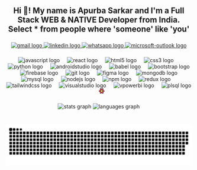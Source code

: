 <br clear="both">

<h2 align="center">Hi 👋! My name is Apurba Sarkar and I'm a Full Stack WEB & NATIVE Developer  from India.<br>Select * from people where 'someone' like 'you'</h2>

###

<div align="center">
<!--  <a href="https://www.wikipedia.org/">
 <img src="https://img.shields.io/static/v1?message=Instagram&logo=instagram&label=&color=E4405F&logoColor=white&labelColor=&style=for-the-badge" height="35" alt="instagram logo"  />
 </a> -->
 <a href="mailto:apurba.sarkar453@gmail.com">
  <img src="https://img.shields.io/static/v1?message=Gmail&logo=gmail&label=&color=D14836&logoColor=white&labelColor=&style=for-the-badge" height="35" alt="gmail logo"  />
 </a>
 
  <a href="https://www.linkedin.com/in/sarkar-apurba/">   
  <img src="https://img.shields.io/static/v1?message=LinkedIn&logo=linkedin&label=&color=0077B5&logoColor=white&labelColor=&style=for-the-badge" height="35" alt="linkedin logo"  />
   <a/>
    
<a href="https://wa.me/+919775959892">
  <img src="https://img.shields.io/static/v1?message=Whatsapp&logo=whatsapp&label=&color=25D366&logoColor=white&labelColor=&style=for-the-badge" height="35" alt="whatsapp logo"  />
<a/>
   
 <a href="mailto:sarkar.apurba@hotmail.com">
  <img src="https://img.shields.io/static/v1?message=Outlook&logo=microsoft-outlook&label=&color=0078D4&logoColor=white&labelColor=&style=for-the-badge" height="35" alt="microsoft-outlook logo"  />
      <a/>
</div>

###

<div align="center">
  <img src="https://cdn.jsdelivr.net/gh/devicons/devicon/icons/javascript/javascript-original.svg" height="30" alt="javascript logo"  />
  <img width="12" />
  <img src="https://cdn.jsdelivr.net/gh/devicons/devicon/icons/react/react-original.svg" height="30" alt="react logo"  />
  <img width="12" />
  <img src="https://cdn.jsdelivr.net/gh/devicons/devicon/icons/html5/html5-original.svg" height="30" alt="html5 logo"  />
  <img width="12" />
  <img src="https://cdn.jsdelivr.net/gh/devicons/devicon/icons/css3/css3-original.svg" height="30" alt="css3 logo"  />
  <img width="12" />
  <img src="https://cdn.jsdelivr.net/gh/devicons/devicon/icons/python/python-original.svg" height="30" alt="python logo"  />
  <img width="12" />
  <img src="https://cdn.jsdelivr.net/gh/devicons/devicon/icons/androidstudio/androidstudio-original.svg" height="30" alt="androidstudio logo"  />
  <img width="12" />
  <img src="https://cdn.jsdelivr.net/gh/devicons/devicon/icons/babel/babel-original.svg" height="30" alt="babel logo"  />
  <img width="12" />
  <img src="https://cdn.jsdelivr.net/gh/devicons/devicon/icons/bootstrap/bootstrap-original.svg" height="30" alt="bootstrap logo"  />
  <img width="12" />
  <img src="https://cdn.jsdelivr.net/gh/devicons/devicon/icons/firebase/firebase-plain.svg" height="30" alt="firebase logo"  />
  <img width="12" />
  <img src="https://cdn.jsdelivr.net/gh/devicons/devicon/icons/git/git-original.svg" height="30" alt="git logo"  />
  <img width="12" />
  <img src="https://cdn.jsdelivr.net/gh/devicons/devicon/icons/figma/figma-original.svg" height="30" alt="figma logo"  />
  <img width="12" />
  <img src="https://cdn.jsdelivr.net/gh/devicons/devicon/icons/mongodb/mongodb-original.svg" height="30" alt="mongodb logo"  />
  <img width="12" />
  <img src="https://cdn.jsdelivr.net/gh/devicons/devicon/icons/mysql/mysql-original.svg" height="30" alt="mysql logo"  />
  <img width="12" />
  <img src="https://cdn.jsdelivr.net/gh/devicons/devicon/icons/nodejs/nodejs-original.svg" height="30" alt="nodejs logo"  />
  <img width="12" />
  <img src="https://cdn.jsdelivr.net/gh/devicons/devicon/icons/npm/npm-original-wordmark.svg" height="30" alt="npm logo"  />
  <img width="12" />
  <img src="https://cdn.jsdelivr.net/gh/devicons/devicon/icons/redux/redux-original.svg" height="30" alt="redux logo"  />
  <img width="12" />
  <img src="https://cdn.jsdelivr.net/gh/devicons/devicon/icons/tailwindcss/tailwindcss-original-wordmark.svg" height="30" alt="tailwindcss logo"  />
  <img width="12" />
  <img src="https://cdn.jsdelivr.net/gh/devicons/devicon/icons/visualstudio/visualstudio-plain.svg" height="30" alt="visualstudio logo"  />
 <img width="12" />
  <img src="https://upload.wikimedia.org/wikipedia/commons/c/cf/New_Power_BI_Logo.svg" height="30" alt="vpowerbi logo"  />
  <img width="12" />
  <img src="https://www.oracle.com/a/ocom/img/pl-sql.svg" height="30" alt="plsql logo"  />
  <img width="12" />
  <svg xmlns="http://www.w3.org/2000/svg" width="1.12em" height="1em" viewBox="0 0 256 230"><path fill="#00435b" d="m157.98 142.487l-4.91 8.527a8.288 8.288 0 0 1-7.182 4.151H108.27a8.288 8.288 0 0 1-7.182-4.151l-4.911-8.527zm13.747-23.87l-8.658 15.034h-71.98l-8.658-15.034zm-8.34-23.342l8.354 14.506H82.417l8.354-14.506zm-17.5-22.066a8.288 8.288 0 0 1 7.183 4.151l5.228 9.079H95.86l5.229-9.079a8.288 8.288 0 0 1 7.182-4.151z"/><path fill="#002b3b" d="M53.523 69.252c-4.167-20.206-5.062-35.704-2.368-46.957c1.602-6.693 4.53-12.153 8.984-16.093c4.702-4.159 10.646-6.2 17.326-6.2c11.018 0 22.602 5.025 34.98 14.57c5.05 3.894 10.29 8.587 15.732 14.082c.434-.557.923-1.083 1.469-1.57c15.386-13.71 28.34-22.23 39.42-25.514c6.588-1.954 12.773-2.14 18.405-.244c5.946 2 10.683 6.137 14.026 11.93c5.516 9.561 6.97 22.124 4.914 37.637c-.838 6.323-2.271 13.21-4.296 20.673c.764.092 1.53.262 2.288.513c19.521 6.47 33.345 13.426 41.714 21.377c4.98 4.73 8.231 9.996 9.407 15.826c1.24 6.153.03 12.324-3.308 18.113c-5.506 9.548-15.63 17.077-30.052 23.041c-5.79 2.395-12.343 4.564-19.664 6.515c.334.754.594 1.555.767 2.395c4.167 20.206 5.061 35.704 2.368 46.957c-1.602 6.693-4.531 12.153-8.985 16.093c-4.701 4.159-10.646 6.2-17.325 6.2c-11.019 0-22.602-5.025-34.98-14.57c-5.104-3.936-10.402-8.687-15.907-14.258a11.737 11.737 0 0 1-2.084 2.442c-15.386 13.712-28.34 22.23-39.42 25.515c-6.588 1.954-12.773 2.14-18.405.244c-5.946-2-10.683-6.137-14.026-11.93c-5.516-9.561-6.97-22.124-4.914-37.637c.869-6.551 2.376-13.709 4.518-21.485a11.732 11.732 0 0 1-2.51-.537c-19.521-6.47-33.345-13.426-41.714-21.377c-4.98-4.73-8.231-9.996-9.407-15.826c-1.24-6.153-.03-12.325 3.308-18.114c5.506-9.547 15.63-17.077 30.052-23.04c5.963-2.467 12.734-4.693 20.32-6.689a11.81 11.81 0 0 1-.633-2.082"/><path fill="#ff4154" d="M189.647 161.333a3.684 3.684 0 0 1 4.235 2.81l.023.112l.207 1.075c6.71 35.276 1.983 52.915-14.18 52.915c-15.813 0-35.944-15.051-60.392-45.153a3.684 3.684 0 0 1 2.777-6.005h.114l1.288.009c10.288.056 20.289-.303 30.004-1.076c11.467-.913 23.442-2.475 35.924-4.687M78.646 134.667l.062.105l.646 1.127c5.177 9 10.57 17.542 16.18 25.627c6.608 9.52 14.038 19.158 22.29 28.914a3.684 3.684 0 0 1-.309 5.082l-.093.083l-.83.715c-27.307 23.397-45.055 28.068-53.244 14.012c-8.017-13.757-5.11-38.773 8.719-75.047a3.683 3.683 0 0 1 6.579-.618m124.857-52.054l.112.037l1.028.354c33.705 11.725 46.51 24.61 38.416 38.655c-7.916 13.736-30.93 23.738-69.041 30.004a3.683 3.683 0 0 1-3.773-5.501c5.458-9.286 10.375-18.524 14.749-27.717c4.96-10.425 9.615-21.616 13.965-33.57a3.684 3.684 0 0 1 4.432-2.295zM84.446 76.71a3.683 3.683 0 0 1 1.31 5.042c-5.46 9.285-10.376 18.524-14.75 27.717c-4.96 10.425-9.615 21.615-13.965 33.57a3.684 3.684 0 0 1-4.544 2.262l-.112-.037l-1.028-.355c-33.705-11.724-46.51-24.61-38.416-38.654c7.916-13.737 30.93-23.738 69.041-30.004c.85-.14 1.722.022 2.464.459m108.206-57.748c8.017 13.758 5.11 38.774-8.719 75.048a3.683 3.683 0 0 1-6.579.618l-.062-.105l-.646-1.127c-5.177-9-10.57-17.542-16.18-25.627c-6.608-9.52-14.038-19.158-22.29-28.914a3.684 3.684 0 0 1 .309-5.082l.093-.083l.83-.715c27.307-23.397 45.055-28.068 53.244-14.013M77.45 10.59c15.814 0 35.945 15.05 60.392 45.152a3.684 3.684 0 0 1-2.777 6.005h-.114l-1.288-.008c-10.287-.056-20.289.303-30.003 1.076c-11.468.913-23.443 2.475-35.925 4.687a3.684 3.684 0 0 1-4.234-2.81l-.024-.113l-.207-1.074C56.56 28.228 61.286 10.59 77.45 10.59"/><path fill="#ffd94c" d="M111.295 73.67h31.576a12.89 12.89 0 0 1 11.181 6.475l15.855 27.626a12.892 12.892 0 0 1 0 12.834l-15.855 27.626a12.892 12.892 0 0 1-11.181 6.475h-31.576c-4.618 0-8.883-2.47-11.182-6.475L84.26 120.605a12.892 12.892 0 0 1 0-12.834l15.854-27.626a12.892 12.892 0 0 1 11.182-6.475m26.763 8.338c4.62 0 8.888 2.473 11.185 6.481l11.056 19.288a12.892 12.892 0 0 1 0 12.822l-11.056 19.288a12.892 12.892 0 0 1-11.185 6.48h-21.95c-4.62 0-8.888-2.472-11.185-6.48l-11.056-19.288a12.892 12.892 0 0 1 0-12.822l11.056-19.288a12.892 12.892 0 0 1 11.184-6.48zm-5.187 9.12h-11.576a12.892 12.892 0 0 0-11.179 6.47l-5.842 10.167a12.892 12.892 0 0 0 0 12.846l5.842 10.168a12.892 12.892 0 0 0 11.179 6.47h11.576c4.616 0 8.88-2.468 11.179-6.47l5.842-10.168a12.892 12.892 0 0 0 0-12.846l-5.842-10.168a12.892 12.892 0 0 0-11.179-6.47m-4.994 8.729c4.612 0 8.873 2.464 11.173 6.46l.829 1.44a12.892 12.892 0 0 1 0 12.862l-.829 1.44a12.892 12.892 0 0 1-11.173 6.46h-1.588a12.892 12.892 0 0 1-11.173-6.46l-.829-1.44a12.892 12.892 0 0 1 0-12.862l.829-1.44a12.892 12.892 0 0 1 11.173-6.46zm-.792 8.599a5.738 5.738 0 0 0-4.97 2.866a5.729 5.729 0 0 0 0 5.732a5.738 5.738 0 0 0 9.937 0a5.729 5.729 0 0 0 0-5.732a5.736 5.736 0 0 0-4.967-2.866m-46.509 5.732h10.32"/></svg>

</div>

###

<div align="center">
  <img src="https://github-readme-stats-sigma-five.vercel.app/api?username=apurba-sarkar&hide_title=false&hide_rank=false&show_icons=true&include_all_commits=true&count_private=true&disable_animations=false&theme=dracula&locale=en&hide_border=false" height="150" alt="stats graph"  />
  <img src="https://github-readme-stats-sigma-five.vercel.app/api/top-langs?username=apurba-sarkar&locale=en&hide_title=false&layout=compact&card_width=320&langs_count=5&theme=dracula&hide_border=false" height="150" alt="languages graph"  />
</div>

###

<br clear="both">

<img src="https://raw.githubusercontent.com/apurba-sarkar/apurba-sarkar/output/snake.svg" alt="Snake animation" />

###
